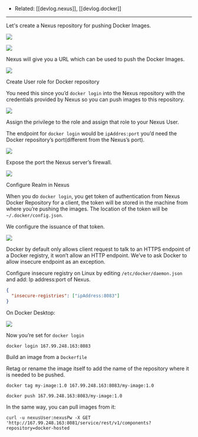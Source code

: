 
- Related: [[devlog.nexus]], [[devlog.docker]]

---

Let's create a Nexus repository for pushing Docker Images.

![](https://res.cloudinary.com/zubayr/image/upload/v1657898240/wiki/xtuuz0risepxxvasvtph.png)

![](https://res.cloudinary.com/zubayr/image/upload/v1657898250/wiki/qwzgsrveb6nnaw6mjtbv.png)

Nexus will give you a URL which can be used to push the Docker Images.

![](https://res.cloudinary.com/zubayr/image/upload/v1657898282/wiki/uzqnzn9ytfxv5v3lepem.png)

Create User role for Docker repository

You need this since you’d `docker login` into the Nexus repository with the credentials provided by Nexus so you can push images to this repository.

![](https://res.cloudinary.com/zubayr/image/upload/v1657898401/wiki/e3ws3cnkzx3pjugcah5z.png)

Assign the privilege to the role and assign that role to your Nexus User.

The endpoint for `docker login` would be `ipAddres:port` you’d need the Docker repository’s port(different from the Nexus’s port).

![](https://res.cloudinary.com/zubayr/image/upload/v1657898631/wiki/wd2c0lpxian1nawdszqj.png)

Expose the port the Nexus server’s firewall.

![](https://res.cloudinary.com/zubayr/image/upload/v1657898733/wiki/sf4hnvqudcdpm1latsq7.png)

Configure Realm in Nexus

When you do `docker login`, you get token of authentication from Nexus Docker Repository for a client, the token will be stored in the machine from where you’re pushing the images. The location of the token will be `~/.docker/config.json`.

We configure the issuance of that token.

![](https://res.cloudinary.com/zubayr/image/upload/v1657899004/wiki/hvl6ifvbatliuxgkq9bi.png)

Docker by default only allows client request to talk to an HTTPS endpoint of a Docker registry, it won’t allow an HTTP endpoint. We’ve to ask Docker to allow insecure endpoint as an exception.

Configure insecure registry on Linux by editing `/etc/docker/daemon.json` and add: Ip address:port of Nexus.

```json
{
  "insecure-registries": ["ipAddress:8083"]
}
```

On Docker Desktop:

![](https://res.cloudinary.com/zubayr/image/upload/v1657899306/wiki/dnqx8sntzibnnfofspda.png)

Now you’re set for `docker login`

`docker login 167.99.248.163:8083`

Build an image from a `Dockerfile`

Retag or rename the image itself to add the name of the repository where it is needed to be pushed.

`docker tag my-image:1.0 167.99.248.163:8083/my-image:1.0`

`docker push 167.99.248.163:8083/my-image:1.0`

In the same way, you can pull images from it:

`curl -u nexusUser:nexusPw -X GET 'http://167.99.248.163:8081/service/rest/v1/components?repository=docker-hosted`
